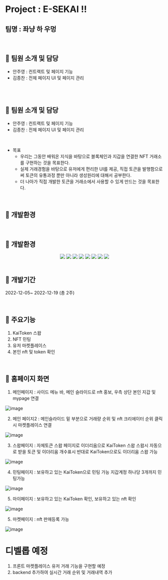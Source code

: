#  Project : E-SEKAI !!
## 팀명 : 좌냥 하 우멍

<br />

## 📌 팀원 소개 및 담당
- 안주영 : 컨트랙트 및 페이지 기능
- 김종찬 : 전체 페이지 UI 및 페이지 관리

<br />

<br />

## 📌 팀원 소개 및 담당
- 안주영 : 컨트랙트 및 페이지 기능
- 김종찬 : 전체 페이지 UI 및 페이지 관리

<br />

* 목표
  * 우리는 그동안 배워온 지식을 바탕으로 블록체인과 지갑을 연결한 NFT 거래소를 구현하는 것을 목표한다.
  * 실제 거래경험을 바탕으로 유저에게 편리한 UI를 제공, 직접 토큰을 발행함으로써 토큰의 유통과정 뿐만 아니라 생성원리에 대해서 공부한다.
  * 더 나아가 직접 개발한 토큰을 거래소에서 사용할 수 있게 만드는 것을 목표한다.

<br />

## 📌 개발환경
<br />

## 📌 개발환경
<div align="center">
	<img src="https://img.shields.io/badge/HTML5-E34F26?style=flat&logo=HTML5&logoColor=white" />
	<img src="https://img.shields.io/badge/CSS3-1572B6?style=flat&logo=CSS3&logoColor=white" />
	<img src="https://img.shields.io/badge/JAVASCRIPT-F7DF1E?style=flat&logo=JavaScript&logoColor=white" />
	<img src="https://img.shields.io/badge/TYPESCRIPT-3178C6?style=flat&logo=TypeScript&logoColor=white" />
	<img src="https://img.shields.io/badge/REACT-61DAFB?style=flat&logo=React&logoColor=white"/>
	<img src="https://img.shields.io/badge/NODE.JS-339933?style=flat&logo=Node.js&logoColor=white" />
	<img src="https://img.shields.io/badge/MYSQL-4479A1?style=flat&logo=Mysql&logoColor=white" />
	<img src="https://img.shields.io/badge/SOLIDITY-363636?style=flat&logo=Solidity&logoColor=white" />
</div>

<br />

## 📌 개발기간
2022-12-05~ 2022-12-19 (총 2주)

<br />


## 📌 주요기능
1. KaiToken 스왑
2. NFT 민팅
3. 유저 마켓플레이스
4. 본인 nft 및 token 확인

<br />

## 📌 홈페이지 화면

1. 메인페이지 : 사이드 메뉴 바, 메인 슬라이드로 nft 홍보, 우측 상단 본인 지갑 및 mypage 연결
<img alt="image" src="https://user-images.githubusercontent.com/107897959/223701470-97976686-5197-4bfb-bd9c-c655d1567968.png">

<br />

2. 메인 페이지2 : 메인슬라이드 밑 부분으로 거래량 순위 및 nft 크리에이터 순위 클릭시 마켓플레이스 연결
<img alt="image" src="https://user-images.githubusercontent.com/107897959/223701725-8b5d80aa-2f8b-4683-9504-7a7bc71777f7.png">

<br />

3. 스왑페이지 : 자체토큰 스왑 페이지로 이더리움으로 KaiToken 스왑 스왑시 자동으로 받을 토큰 및 이더리움 개수표시
				반대로 KaiToken으로도 이더리움 스왑 가능
<img alt="image" src="https://user-images.githubusercontent.com/107897959/223702228-452384e5-9df4-45ee-906f-85f46aeb2ff6.png">

<br />

4. 민팅페이지 :  보유하고 있는 KaiToken으로 민팅 가능 지갑계정 하나당 3개까지 민팅가능

<img alt="image" src="https://user-images.githubusercontent.com/107897959/223701974-bdc5d1db-7d8b-406f-9ee0-55c6e6c47792.png">

<br />

5. 마이페이지 :  보유하고 있는 KaiToken 확인, 보유하고 있는 nft 확인

<img alt="image" src="https://user-images.githubusercontent.com/107897959/223702088-24228a19-1c40-4963-928a-99c5f5cee4c9.png">

<br />

5. 마켓페이지 : nft 판매등록 가능

<img alt="image" src="https://user-images.githubusercontent.com/107897959/223701897-6ca0a59f-3ba9-4a68-a7b5-94ca6adbcdcd.png">

<br />

# 디벨롭 예정
1. 프론트 마켓플레이스 유저 거래 기능을 구현할 예정
2. backend 추가하여 실시간 거래 순위 및 거래내역 추가

<br />
